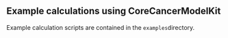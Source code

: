 ## Example calculations using CoreCancerModelKit
Example calculation scripts are contained in the ``examples``directory. 
